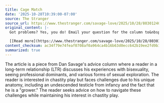 ```yaml
---
title: Cage Match
date: '2025-10-28T10:39:00-07:00'
source: The Stranger
source_url: https://www.thestranger.com/savage-love/2025/10/28/80301240/cage-match
original_content: |-
  Got problems? Yes, you do! Email your question for the column to&nbsp;mailbox@savage.love! by Dan Savage The fact that I’m in an LTR with a partner who knows I’m bi, is fine with me exploring with other guys, allows to me seeing professional dominants, and has experimented with me over the course of our relationship is probably all down to what I have learned reading your column and listening to your podcast, Dan. Given all the other things I’ve indulged in, chastity play would seem like a pretty simple one to cross off, except for one thing: my anatomy. When I was an infant, I had an undescended testicle that needed to be operated on. Neither of my balls hang particularly low and they can very easily withdraw back into my body; one of them is also quite small. I am also a “grower” whose cock goes from very small to pretty big. Because my balls can be tight to my body, I can’t find a…

  [[Read more](https://www.thestranger.com/savage-love/2025/10/28/80301240/cage-match) ]
content_checksum: ac34f79e74feaf0708af0a964ca4b16b63d0ecc642b19ee2fd9b1c546b5fc332
summarized: true
---
```


The article is a piece from Dan Savage's advice column where a reader in a long-term relationship (LTR) discusses his experiences with bisexuality, seeing professional dominants, and various forms of sexual exploration. The reader is interested in chastity play but faces challenges due to his unique anatomy, including an undescended testicle from infancy and the fact that he is a "grower." The reader seeks advice on how to navigate these challenges while maintaining his interest in chastity play.